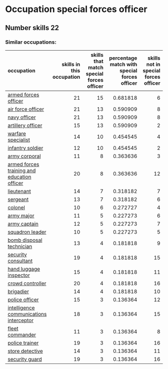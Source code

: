 # Occupation special forces officer
## Number skills 22
### Similar occupations:
| occupation                                                                                    |   skills in this occupation |   skills that match special forces officer |   percentage match with special forces officer |   skills not in special forces officer |
|:----------------------------------------------------------------------------------------------|----------------------------:|-------------------------------------------:|-----------------------------------------------:|---------------------------------------:|
| [armed forces officer](armed_forces_officer.md)                                               |                          21 |                                         15 |                                       0.681818 |                                      6 |
| [air force officer](air_force_officer.md)                                                     |                          21 |                                         13 |                                       0.590909 |                                      8 |
| [navy officer](navy_officer.md)                                                               |                          21 |                                         13 |                                       0.590909 |                                      8 |
| [artillery officer](artillery_officer.md)                                                     |                          15 |                                         13 |                                       0.590909 |                                      2 |
| [warfare specialist](warfare_specialist.md)                                                   |                          14 |                                         10 |                                       0.454545 |                                      4 |
| [infantry soldier](infantry_soldier.md)                                                       |                          12 |                                         10 |                                       0.454545 |                                      2 |
| [army corporal](army_corporal.md)                                                             |                          11 |                                          8 |                                       0.363636 |                                      3 |
| [armed forces training and education officer](armed_forces_training_and_education_officer.md) |                          20 |                                          8 |                                       0.363636 |                                     12 |
| [lieutenant](lieutenant.md)                                                                   |                          14 |                                          7 |                                       0.318182 |                                      7 |
| [sergeant](sergeant.md)                                                                       |                          13 |                                          7 |                                       0.318182 |                                      6 |
| [colonel](colonel.md)                                                                         |                          10 |                                          6 |                                       0.272727 |                                      4 |
| [army major](army_major.md)                                                                   |                          11 |                                          5 |                                       0.227273 |                                      6 |
| [army captain](army_captain.md)                                                               |                          12 |                                          5 |                                       0.227273 |                                      7 |
| [squadron leader](squadron_leader.md)                                                         |                          10 |                                          5 |                                       0.227273 |                                      5 |
| [bomb disposal technician](bomb_disposal_technician.md)                                       |                          13 |                                          4 |                                       0.181818 |                                      9 |
| [security consultant](security_consultant.md)                                                 |                          19 |                                          4 |                                       0.181818 |                                     15 |
| [hand luggage inspector](hand_luggage_inspector.md)                                           |                          15 |                                          4 |                                       0.181818 |                                     11 |
| [crowd controller](crowd_controller.md)                                                       |                          20 |                                          4 |                                       0.181818 |                                     16 |
| [brigadier](brigadier.md)                                                                     |                          14 |                                          4 |                                       0.181818 |                                     10 |
| [police officer](police_officer.md)                                                           |                          15 |                                          3 |                                       0.136364 |                                     12 |
| [intelligence communications interceptor](intelligence_communications_interceptor.md)         |                          18 |                                          3 |                                       0.136364 |                                     15 |
| [fleet commander](fleet_commander.md)                                                         |                          11 |                                          3 |                                       0.136364 |                                      8 |
| [police trainer](police_trainer.md)                                                           |                          19 |                                          3 |                                       0.136364 |                                     16 |
| [store detective](store_detective.md)                                                         |                          14 |                                          3 |                                       0.136364 |                                     11 |
| [security guard](security_guard.md)                                                           |                          19 |                                          3 |                                       0.136364 |                                     16 |
